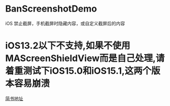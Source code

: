 # BanScreenshotDemo
iOS 禁止截屏，手机截屏时隐藏内容，或自定义截屏后的内容


# iOS13.2以下不支持,如果不使用MAScreenShieldView而是自己处理,请着重测试下iOS15.0和iOS15.1,这两个版本容易崩溃

[简书地址](https://www.jianshu.com/p/537053a0854f)
